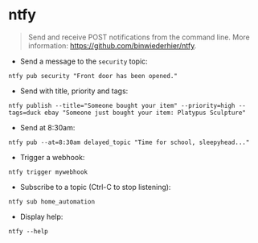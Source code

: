 # ntfy

> Send and receive POST notifications from the command line.
> More information: <https://github.com/binwiederhier/ntfy>.

- Send a message to the `security` topic:

`ntfy pub security "Front door has been opened."`

- Send with title, priority and tags:

`ntfy publish --title="Someone bought your item" --priority=high --tags=duck ebay "Someone just bought your item: Platypus Sculpture"`

- Send at 8:30am:

`ntfy pub --at=8:30am delayed_topic "Time for school, sleepyhead..."`

- Trigger a webhook:

`ntfy trigger mywebhook`

- Subscribe to a topic (Ctrl-C to stop listening):

`ntfy sub home_automation`

- Display help:

`ntfy --help`
